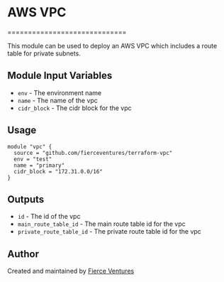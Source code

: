 # AWS VPC
=============================

This module can be used to deploy an AWS VPC which includes a route table for private subnets.

Module Input Variables
----------------------

- `env` - The environment name
- `name` - The name of the vpc
- `cidr_block` - The cidr block for the vpc

Usage 
-----

```hcl
module "vpc" {
  source = "github.com/fierceventures/terraform-vpc"
  env = "test"
  name = "primary"
  cidr_block = "172.31.0.0/16"
}
```

Outputs
-------
- `id` - The id of the vpc
- `main_route_table_id` - The main route table id for the vpc
- `private_route_table_id` - The private route table id for the vpc

Author
------
Created and maintained by [Fierce Ventures](https://github.com/fierceventures/)
